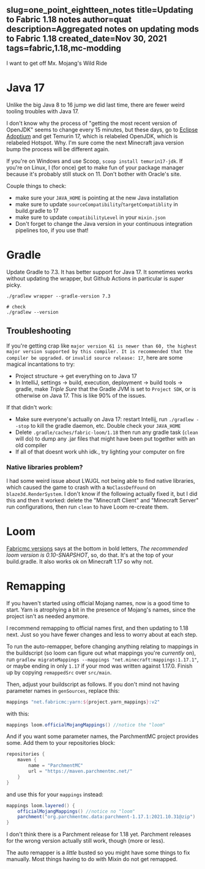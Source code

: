 slug=one_point_eightteen_notes
title=Updating to Fabric 1.18 notes
author=quat
description=Aggregated notes on updating mods to Fabric 1.18
created_date=Nov 30, 2021
tags=fabric,1.18,mc-modding
---
I want to get off Mx. Mojang's Wild Ride

# Java 17

Unlike the big Java 8 to 16 jump we did last time, there are fewer weird tooling troubles with Java 17.

I don't know why the process of "getting the most recent version of OpenJDK" seems to change every 15 minutes, but these days, go to [Eclipse Adoptium](https://adoptium.net/) and get Temurin 17, which is relabeled OpenJDK, which is relabeled Hotspot. Why. I'm sure come the next Minecraft java version bump the process will be different again.

If you're on Windows and use Scoop, `scoop install temurin17-jdk`. If you're on Linux, I (for once) get to make fun of your package manager because it's probably still stuck on 11. Don't bother with Oracle's site.

Couple things to check:

* make sure your `JAVA_HOME` is pointing at the new Java installation
* make sure to update `sourceCompatibility`/`targetCompatiblity` in build.gradle to 17
* make sure to update `compatibilityLevel` in your `mixin.json`
* Don't forget to change the Java version in your continuous integration pipelines too, if you use that!

# Gradle

Update Gradle to 7.3. It has better support for Java 17. It sometimes works without updating the wrapper, but Github Actions in particular is *super* picky.

```console
./gradlew wrapper --gradle-version 7.3

# check
./gradlew --version
```

## Troubleshooting

If you're getting crap like `major version 61 is newer than 60, the highest major version supported by this compiler. It is recommended that the compiler be upgraded.` or `invalid source release: 17`, here are some magical incantations to try:

* Project structure -> get everything on to Java 17
* In IntelliJ, settings -> build, execution, deployment -> build tools -> gradle, make *Triple Sure* that the Gradle JVM is set to `Project SDK`, or is otherwise on Java 17. This is like 90% of the issues.

If that didn't work:
* Make sure everyone's actually on Java 17: restart Intellij, run `./gradlew --stop` to kill the gradle daemon, etc. Double check your `JAVA_HOME`
* Delete `.gradle/caches/fabric-loom/1.18` then run any gradle task (`clean` will do) to dump any .jar files that might have been put together with an old compiler
* If all of that doesnt work uhh idk., try lighting your computer on fire

### Native libraries problem?

I had some weird issue about LWJGL not being able to find native libraries, which caused the game to crash with a `NoClassDefFound` on `blaze3d.RenderSystem`. I don't know if the following actually fixed it, but I did this and then it worked: delete the "Minecraft Client" and "Minecraft Server" run configurations, then run `clean` to have Loom re-create them.

# Loom

[Fabricmc versions](https://fabricmc.net/versions.html) says at the bottom in bold letters, *The recommended loom version is 0.10-SNAPSHOT*, so, do that. It's at the top of your build.gradle. It also works ok on Minecraft 1.17 so why not.

# Remapping

If you haven't started using official Mojang names, now is a good time to start. Yarn is atrophying a bit in the presence of Mojang's names, since the project isn't as needed anymore.

I recommend remapping to official names first, and then updating to 1.18 next. Just so you have fewer changes and less to worry about at each step.

To run the auto-remapper, before changing anything relating to mappings in the buildscript (so loom can figure out what mappings you're *currently* on), run `gradlew migrateMappings --mappings "net.minecraft:mappings:1.17.1"`, or maybe ending in only `1.17` if your mod was written against 1.17.0. Finish up by copying `remappedSrc` over `src/main`.

Then, adjust your buildscript as follows. If you don't mind not having parameter names in `genSources`, replace this:

```groovy
mappings "net.fabricmc:yarn:${project.yarn_mappings}:v2"
```

with this:
```groovy
mappings loom.officialMojangMappings() //notice the "loom"
```

And if you want some parameter names, the ParchmentMC project provides some. Add them to your repositories block:
```groovy
repositories {
	maven {
		name = "ParchmentMC"
		url = "https://maven.parchmentmc.net/"
	}
}
```

and use this for your `mappings` instead:
```groovy
mappings loom.layered() {
	officialMojangMappings() //notice no "loom"
	parchment("org.parchmentmc.data:parchment-1.17.1:2021.10.31@zip")
}
```

I don't think there is a Parchment release for 1.18 yet. Parchment releases for the wrong version actually still work, though (more or less).

The auto remapper is a *little* busted so you might have some things to fix manually. Most things having to do with Mixin do not get remapped.